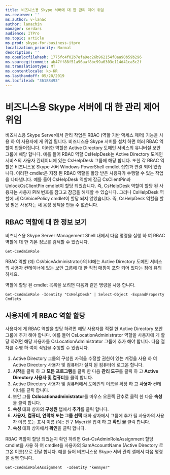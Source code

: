 ```yaml
---
title: 비즈니스용 Skype 서버에 대 한 관리 제어 위임
ms.reviewer: ''
ms.author: v-lanac
author: lanachin
manager: serdars
audience: ITPro
ms.topic: article
ms.prod: skype-for-business-itpro
localization_priority: Normal
description: ''
ms.openlocfilehash: 1775fc4f02b7efa9ec26b962154f0aa90b59b296
ms.sourcegitcommit: ab47ff88f51a96aaf8bc99a6303e114d41ca5c2f
ms.translationtype: MT
ms.contentlocale: ko-KR
ms.lasthandoff: 05/20/2019
ms.locfileid: "36188493"
---
```

# <a name="delegate-administrative-control-of-skype-for-business-server"></a>비즈니스용 Skype 서버에 대 한 관리 제어 위임 

비즈니스용 Skype Server에서 관리 작업은 RBAC (역할 기반 액세스 제어) 기능을 사용 하 여 사용자에 게 위임 됩니다. 비즈니스용 Skype 서버를 설치 하면 여러 RBAC 역할이 만들어집니다. 이러한 역할은 Active Directory 도메인 서비스의 유니버설 보안 그룹에 해당 합니다. 예를 들어 RBAC 역할 CsHelpDesk는 Active Directory 도메인 서비스의 사용자 컨테이너에 있는 CsHelpDesk 그룹에 해당 합니다. 또한 각 RBAC 역할은 비즈니스용 Skype 서버 Windows PowerShell cmdlet 집합과 연결 되어 있습니다. 이러한 cmdlet은 지정 된 RBAC 역할을 할당 받은 사용자가 수행할 수 있는 작업을 나타냅니다. 예를 들어 CsHelpDesk 역할에 잠금 CsClientPin과 UnlockCsClientPin cmdlet이 할당 되었습니다. 즉, CsHelpDesk 역할이 할당 된 사용자는 사용자 PIN 번호를 잠그고 잠금을 해제할 수 있습니다. 그러나 CsHelpDesk 역할에 새 CsVoicePolicy cmdlet이 할당 되지 않았습니다. 즉, CsHelpDesk 역할을 할당 받은 사용자는 새 음성 정책을 만들 수 없습니다.

## <a name="viewing-information-about-rbac-roles"></a>RBAC 역할에 대 한 정보 보기

비즈니스용 Skype Server Management Shell 내에서 다음 명령을 실행 하 여 RBAC 역할에 대 한 기본 정보를 검색할 수 있습니다.

`Get-CsAdminRole`

RBAC 역할 (예: CsVoiceAdministrator)의 Id에는 Active Directory 도메인 서비스의 사용자 컨테이너에 있는 보안 그룹에 대 한 직접 매핑이 포함 되어 있다는 점에 유의 하세요.

역할에 할당 된 cmdlet 목록을 보려면 다음과 같은 명령을 사용 합니다.

`Get-CsAdminRole -Identity "CsHelpDesk" | Select-Object -ExpandProperty Cmdlets`

## <a name="assigning-an-rbac-role-to-a-user"></a>사용자에 게 RBAC 역할 할당

사용자에 게 RBAC 역할을 할당 하려면 해당 사용자를 적절 한 Active Directory 보안 그룹에 추가 해야 합니다. 예를 들어 CsLocationAdministrator 역할을 사용자에 게 할당 하려면 해당 사용자를 CsLocationAdministrator 그룹에 추가 해야 합니다. 다음 절차를 수행 하 여이 작업을 수행할 수 있습니다.

1. Active Directory 그룹의 구성원 자격을 수정할 권한이 있는 계정을 사용 하 여 Active Directory 사용자 및 컴퓨터가 설치 된 컴퓨터에 로그온 합니다.
2. **시작**을 클릭 하 고 **모든 프로그램**을 클릭 한 다음 **관리 도구**를 클릭 하 고 **Active Directory 사용자 및 컴퓨터**를 클릭 합니다.
3. Active Directory 사용자 및 컴퓨터에서 도메인의 이름을 확장 하 고 **사용자** 컨테이너를 클릭 합니다.
4. 보안 그룹 **Cslocationadministrator**를 마우스 오른쪽 단추로 클릭 한 다음 **속성**을 클릭 합니다.
5. **속성** 대화 상자의 **구성원** 탭에서 **추가**를 클릭 합니다.
6. **사용자, 컴퓨터, 연락처 또는 그룹 선택** 대화 상자에서 그룹에 추가 될 사용자의 사용자 이름 또는 표시 이름 (예:: 진구 Myer)을 입력 하 고 **확인** **을** 클릭 합니다.
7. **속성** 대화 상자에서 **확인**을 클릭 합니다.

RBAC 역할이 할당 되었는지 확인 하려면 Get-CsAdminRoleAssignment 할당 cmdlet을 사용 하 여 cmdlet을 사용자의 SamAccountName (Active Directory 로그온 이름)으로 전달 합니다. 예를 들어 비즈니스용 Skype 서버 관리 셸에서 다음 명령을 실행 합니다.

`Get-CsAdminRoleAssignment  -Identity "kenmyer"`
